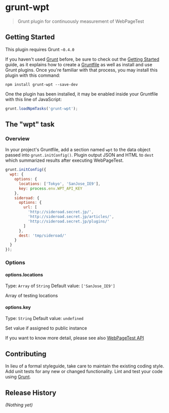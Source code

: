 # grunt-wpt

> Grunt plugin for continuously measurement of WebPageTest

## Getting Started
This plugin requires Grunt `~0.4.0`

If you haven't used [Grunt](http://gruntjs.com/) before, be sure to check out the [Getting Started](http://gruntjs.com/getting-started) guide, as it explains how to create a [Gruntfile](http://gruntjs.com/sample-gruntfile) as well as install and use Grunt plugins. Once you're familiar with that process, you may install this plugin with this command:

```shell
npm install grunt-wpt --save-dev
```

One the plugin has been installed, it may be enabled inside your Gruntfile with this line of JavaScript:

```js
grunt.loadNpmTasks('grunt-wpt');
```

## The "wpt" task

### Overview
In your project's Gruntfile, add a section named `wpt` to the data object passed into `grunt.initConfig()`.
Plugin output JSON and HTML to `dest` which summarized results after executing WebPageTest.

```js
grunt.initConfig({
  wpt: {
    options: {
      locations: ['Tokyo', 'SanJose_IE9'],
      key: process.env.WPT_API_KEY
    },
    sideroad: {
      options: {
        url: [
          'http://sideroad.secret.jp/',
          'http://sideroad.secret.jp/articles/',
          'http://sideroad.secret.jp/plugins/'
        ]
      },
      dest: 'tmp/sideroad/'
    }
  }
});
```

### Options

#### options.locations
Type: `Array` of `String`
Default value: `['SanJose_IE9']`

Array of testing locations

#### options.key
Type: `String`
Default value: `undefined`

Set value if assigned to public instance

If you want to know more detail, please see also [WebPageTest API](https://github.com/marcelduran/webpagetest-api)

## Contributing
In lieu of a formal styleguide, take care to maintain the existing coding style. Add unit tests for any new or changed functionality. Lint and test your code using [Grunt](http://gruntjs.com/).

## Release History
_(Nothing yet)_

